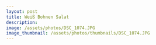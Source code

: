 ```yaml
---
layout: post
title: Weiß Bohnen Salat
description: 
image: /assets/photos/DSC_1074.JPG
image_thumbnail: /assets/photos/thumbnails/DSC_1074.JPG
---
```


